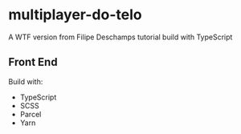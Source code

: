 # multiplayer-do-telo
A WTF version from  Filipe Deschamps tutorial build with TypeScript

## Front End

Build with:
- TypeScript
- SCSS
- Parcel
- Yarn
